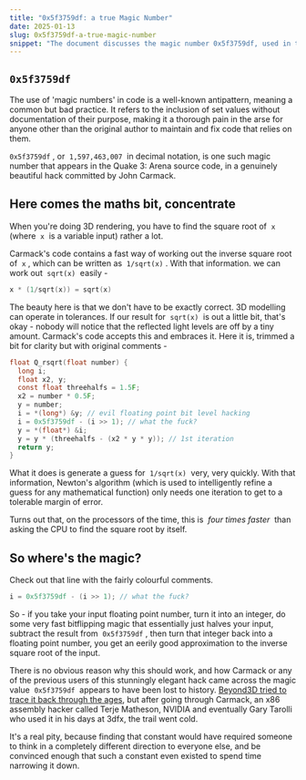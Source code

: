 ```yaml
---
title: "0x5f3759df: a true Magic Number"
date: 2025-01-13
slug: 0x5f3759df-a-true-magic-number
snippet: "The document discusses the magic number 0x5f3759df, used in the Quake 3: Arena source code for a fast calculation of the inverse square root. This technique, developed by John Carmack, utilizes bit manipulation to generate an approximation that is significantly faster than traditional methods, achieving results with acceptable tolerances in 3D rendering. The origins of this magic number remain unclear, adding to its mystique in programming history."
---
```


## `0x5f3759df`

The use of 'magic numbers' in code is a well-known antipattern, meaning a common but bad practice. It refers to the inclusion of set values without documentation of their purpose, making it a thorough pain in the arse for anyone other than the original author to maintain and fix code that relies on them.

`0x5f3759df` , or  `1,597,463,007`  in decimal notation, is one such magic number that appears in the Quake 3: Arena source code, in a genuinely beautiful hack committed by John Carmack.

## Here comes the maths bit, concentrate

When you're doing 3D rendering, you have to find the square root of  `x`  (where  `x`  is a variable input) rather a lot.

Carmack's code contains a fast way of working out the inverse square root of  `x` , which can be written as  `1/sqrt(x)` . With that information. we can work out  `sqrt(x)`  easily -

```c
x * (1/sqrt(x)) = sqrt(x)
```

The beauty here is that we don't have to be exactly correct. 3D modelling can operate in tolerances. If our result for  `sqrt(x)`  is out a little bit, that's okay - nobody will notice that the reflected light levels are off by a tiny amount. Carmack's code accepts this and embraces it. Here it is, trimmed a bit for clarity but with original comments -

```c
float Q_rsqrt(float number) {
  long i;
  float x2, y;
  const float threehalfs = 1.5F;
  x2 = number * 0.5F;
  y = number;
  i = *(long*) &y; // evil floating point bit level hacking
  i = 0x5f3759df - (i >> 1); // what the fuck?
  y = *(float*) &i;
  y = y * (threehalfs - (x2 * y * y)); // 1st iteration
  return y;
}
```

What it does is generate a guess for  `1/sqrt(x)`  very, very quickly. With that information, Newton's algorithm (which is used to intelligently refine a guess for any mathematical function) only needs one iteration to get to a tolerable margin of error.

Turns out that, on the processors of the time, this is  *four times faster*  than asking the CPU to find the square root by itself.

## So where's the magic?

Check out that line with the fairly colourful comments.

```c
i = 0x5f3759df - (i >> 1); // what the fuck?
```

So - if you take your input floating point number, turn it into an integer, do some very fast bitflipping magic that essentially just halves your input, subtract the result from  `0x5f3759df` , then turn that integer back into a floating point number, you get an eerily good approximation to the inverse square root of the input.

There is no obvious reason why this should work, and how Carmack or any of the previous users of this stunningly elegant hack came across the magic value  `0x5f3759df`  appears to have been lost to history. [Beyond3D tried to trace it back through the ages](https://www.beyond3d.com/content/articles/8/), but after going through Carmack, an x86 assembly hacker called Terje Matheson, NVIDIA and eventually Gary Tarolli who used it in his days at 3dfx, the trail went cold.

It's a real pity, because finding that constant would have required someone to think in a completely different direction to everyone else, and be convinced enough that such a constant even existed to spend time narrowing it down.
